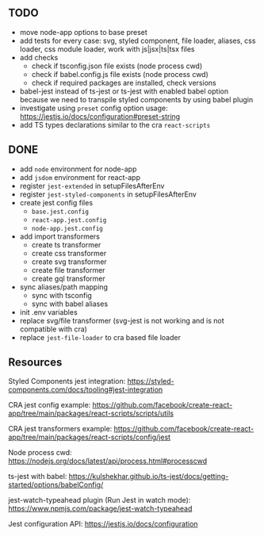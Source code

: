 ## TODO

- move node-app options to base preset
- add tests for every case: svg, styled component, file loader, aliases, css loader, css module loader, work with js|jsx|ts|tsx files
- add checks
  - check if tsconfig.json file exists (node process cwd)
  - check if babel.config.js file exists (node process cwd)
  - check if required packages are installed, check versions
- babel-jest instead of ts-jest or ts-jest with enabled babel option because we need to transpile styled components by using babel plugin
- investigate using `preset` config option usage: https://jestjs.io/docs/configuration#preset-string
- add TS types declarations similar to the cra `react-scripts`

## DONE

- add `node` environment for node-app
- add `jsdom` environment for react-app
- register `jest-extended` in setupFilesAfterEnv
- register `jest-styled-components` in setupFilesAfterEnv
- create jest config files
  - `base.jest.config`
  - `react-app.jest.config`
  - `node-app.jest.config`
- add import transformers
  - create ts transformer
  - create css transformer
  - create svg transformer
  - create file transformer
  - create gql transformer
- sync aliases/path mapping
  - sync with tsconfig
  - sync with babel aliases
- init .env variables
- replace svg/file transformer (svg-jest is not working and is not compatible with cra)
- replace `jest-file-loader` to cra based file loader

## Resources

Styled Components jest integration: https://styled-components.com/docs/tooling#jest-integration

CRA jest config example: https://github.com/facebook/create-react-app/tree/main/packages/react-scripts/scripts/utils

CRA jest transformers example: https://github.com/facebook/create-react-app/tree/main/packages/react-scripts/config/jest

Node process cwd: https://nodejs.org/docs/latest/api/process.html#processcwd

ts-jest with babel: https://kulshekhar.github.io/ts-jest/docs/getting-started/options/babelConfig/

jest-watch-typeahead plugin (Run Jest in watch mode): https://www.npmjs.com/package/jest-watch-typeahead

Jest configuration API: https://jestjs.io/docs/configuration

